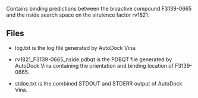 Contains binding predictions between the bioactive compound F3139-0665 and the nside search space on the virulence factor rv1821.

## Files

- log.txt is the log file generated by AutoDock Vina.

- rv1821_F3139-0665_nside.pdbqt is the PDBQT file generated by AutoDock Vina containing the orientation and binding location of F3139-0665.

- stdoe.txt is the combined STDOUT and STDERR output of AutoDock Vina.

